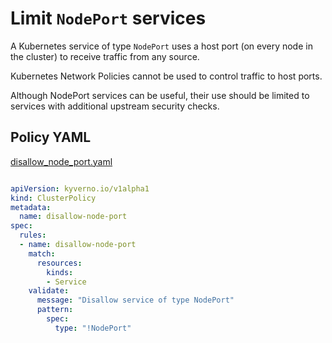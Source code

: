# Limit `NodePort` services

A Kubernetes service of type `NodePort` uses a host port (on every node in the cluster) to receive traffic from any source. 

Kubernetes Network Policies cannot be used to control traffic to host ports. 

Although NodePort services can be useful, their use should be limited to services with additional upstream security checks.

## Policy YAML

[disallow_node_port.yaml](best_practices/disallow_node_port.yaml)

````yaml

apiVersion: kyverno.io/v1alpha1
kind: ClusterPolicy
metadata:
  name: disallow-node-port
spec:
  rules:
  - name: disallow-node-port
    match:
      resources:
        kinds:
        - Service
    validate:
      message: "Disallow service of type NodePort"
      pattern: 
        spec:
          type: "!NodePort"

````

